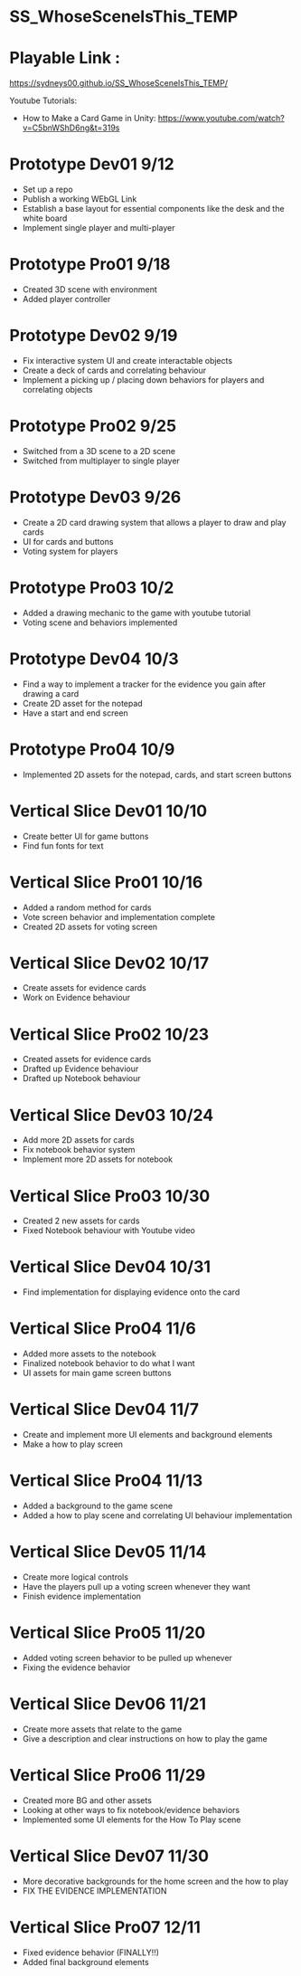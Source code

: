 # SS_WhoseSceneIsThis_TEMP

# Playable Link : 
https://sydneys00.github.io/SS_WhoseSceneIsThis_TEMP/


Youtube Tutorials: 
- How to Make a Card Game in Unity: https://www.youtube.com/watch?v=C5bnWShD6ng&t=319s 

# Prototype Dev01 9/12
- Set up a repo
- Publish a working WEbGL Link
- Establish a base layout for essential components like the desk and the white board
- Implement single player and multi-player

# Prototype Pro01 9/18
- Created 3D scene with environment
- Added player controller

# Prototype Dev02 9/19
- Fix interactive system UI and create interactable objects
- Create a deck of cards and correlating behaviour
- Implement a picking up / placing down behaviors for players and correlating objects

# Prototype Pro02 9/25
- Switched from a 3D scene to a 2D scene
- Switched from multiplayer to single player

# Prototype Dev03 9/26
- Create a 2D card drawing system that allows a player to draw and play cards
- UI for cards and buttons
- Voting system for players

# Prototype Pro03 10/2
- Added a drawing mechanic to the game with youtube tutorial
- Voting scene and behaviors implemented 

# Prototype Dev04 10/3
- Find a way to implement a tracker for the evidence you gain after drawing a card
- Create 2D asset for the notepad
- Have a start and end screen

# Prototype Pro04 10/9
- Implemented 2D assets for the notepad, cards, and start screen buttons

# Vertical Slice Dev01 10/10
- Create better UI for game buttons
- Find fun fonts for text

# Vertical Slice Pro01 10/16
- Added a random method for cards
- Vote screen behavior and implementation complete
- Created 2D assets for voting screen

# Vertical Slice Dev02 10/17
- Create assets for evidence cards
- Work on Evidence behaviour

# Vertical Slice Pro02 10/23
  - Created assets for evidence cards
  - Drafted up Evidence behaviour
  - Drafted up Notebook behaviour

# Vertical Slice Dev03 10/24
- Add more 2D assets for cards
- Fix notebook behavior system
- Implement more 2D assets for notebook

# Vertical Slice Pro03 10/30
- Created 2 new assets for cards
- Fixed Notebook behaviour with Youtube video
  
# Vertical Slice Dev04 10/31
- Find implementation for displaying evidence onto the card

# Vertical Slice Pro04 11/6 
- Added more assets to the notebook
- Finalized notebook behavior to do what I want
- UI assets for main game screen buttons

# Vertical Slice Dev04 11/7
- Create and implement more UI elements and background elements
- Make a how to play screen

# Vertical Slice Pro04 11/13
- Added a background to the game scene
- Added a how to play scene and correlating UI behaviour implementation

# Vertical Slice Dev05 11/14
- Create more logical controls
- Have the players pull up a voting screen whenever they want
- Finish evidence implementation

# Vertical Slice Pro05 11/20
- Added voting screen behavior to be pulled up whenever
- Fixing the evidence behavior

# Vertical Slice Dev06 11/21
- Create more assets that relate to the game
- Give a description and clear instructions on how to play the game

# Vertical Slice Pro06 11/29 
- Created more BG and other assets
- Looking at other ways to fix notebook/evidence behaviors
- Implemented some UI elements for the How To Play scene

# Vertical Slice Dev07 11/30
- More decorative backgrounds for the home screen and the how to play
- FIX THE EVIDENCE IMPLEMENTATION 

# Vertical Slice Pro07 12/11
- Fixed evidence behavior (FINALLY!!)
- Added final background elements 

